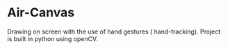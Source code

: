 # Air-Canvas
Drawing on screen with the use of hand gestures ( hand-tracking). Project is built in python using openCV.
